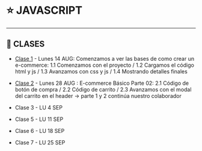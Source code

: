 # :star: JAVASCRIPT

---

## :book: CLASES

- [Clase 1](https://github.com/eugenia1984/UTN-FRSR-Programacion/blob/main/2do_anio_2do_sem/laboratorio_programacion/javascript/clase01) - Lunes 14 AUG: Comenzamos a ver las bases de como crear un e-commerce: 1.1 Comenzamos con el proyecto / 1.2 Cargamos el código html y js / 1.3 Avanzamos con css y js / 1.4 Mostrando detalles finales

- [Clase 2](https://github.com/eugenia1984/UTN-FRSR-Programacion/tree/main/2do_anio_2do_sem/laboratorio_programacion/javascript/clase2/client)  - Lunes 28 AUG : E-commerce Básico Parte 02: 2.1 Código de botón de compra / 2.2 Código de carrito / 2.3 Avanzamos con el modal del carrito en el header -> parte 1 y 2 continúa nuestro colaborador

- Clase 3 - LU 4 SEP

- Clase 5 - LU 11 SEP

- Clase 6 - LU 18 SEP
  
- Clase 7 - LU 25 SEP
